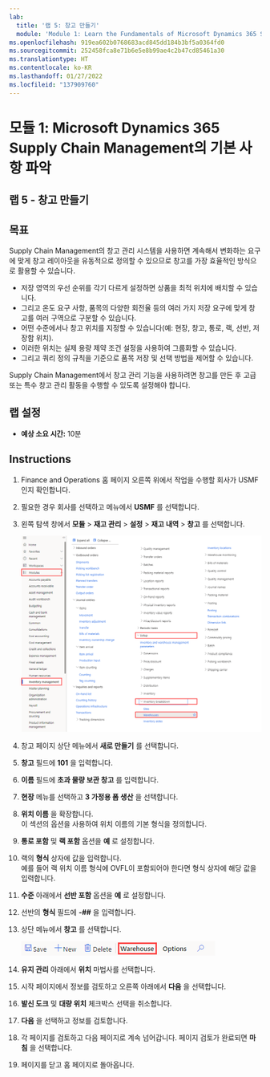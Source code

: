 ```yaml
---
lab:
  title: '랩 5: 창고 만들기'
  module: 'Module 1: Learn the Fundamentals of Microsoft Dynamics 365 Supply Chain Management'
ms.openlocfilehash: 919ea602b0768683acd845dd184b3bf5a0364fd0
ms.sourcegitcommit: 252458fca8e71b6e5e8b99ae4c2b47cd85461a30
ms.translationtype: HT
ms.contentlocale: ko-KR
ms.lasthandoff: 01/27/2022
ms.locfileid: "137909760"
---
```

# <a name="module-1-learn-the-fundamentals-of-microsoft-dynamics-365-supply-chain-management"></a>모듈 1: Microsoft Dynamics 365 Supply Chain Management의 기본 사항 파악

## <a name="lab-5---create-a-warehouse"></a>랩 5 - 창고 만들기

## <a name="objectives"></a>목표
Supply Chain Management의 창고 관리 시스템을 사용하면 계속해서 변화하는 요구에 맞게 창고 레이아웃을 유동적으로 정의할 수 있으므로 창고를 가장 효율적인 방식으로 활용할 수 있습니다.

- 저장 영역의 우선 순위를 각기 다르게 설정하면 상품을 최적 위치에 배치할 수 있습니다.
- 그리고 온도 요구 사항, 품목의 다양한 회전율 등의 여러 가지 저장 요구에 맞게 창고를 여러 구역으로 구분할 수 있습니다.
- 어떤 수준에서나 창고 위치를 지정할 수 있습니다(예: 현장, 창고, 통로, 랙, 선반, 저장함 위치).
- 이러한 위치는 실제 용량 제약 조건 설정을 사용하여 그룹화할 수 있습니다.
- 그리고 쿼리 정의 규칙을 기준으로 품목 저장 및 선택 방법을 제어할 수 있습니다.

Supply Chain Management에서 창고 관리 기능을 사용하려면 창고를 만든 후 고급 또는 특수 창고 관리 활동을 수행할 수 있도록 설정해야 합니다.

## <a name="lab-setup"></a>랩 설정

   - **예상 소요 시간:** 10분

## <a name="instructions"></a>Instructions

1. Finance and Operations 홈 페이지 오른쪽 위에서 작업을 수행할 회사가 USMF인지 확인합니다.

1. 필요한 경우 회사를 선택하고 메뉴에서 **USMF** 를 선택합니다.

1. 왼쪽 탐색 창에서 **모듈** > **재고 관리** > **설정** > **재고 내역** > **창고** 를 선택합니다.

    ![창고 모듈 탐색 방법이 나와 있는 화면 이미지](./media/lp1-m3-warehouses-module-navigation.png)

1. 창고 페이지 상단 메뉴에서 **새로 만들기** 를 선택합니다.

1. **창고** 필드에 **101** 을 입력합니다.

1. **이름** 필드에 **초과 물량 보관 창고** 를 입력합니다.

1. **현장** 메뉴를 선택하고 **3 가정용 폼 생산** 을 선택합니다.

1. **위치 이름** 을 확장합니다.  
    이 섹션의 옵션을 사용하여 위치 이름의 기본 형식을 정의합니다.

1. **통로 포함** 및 **랙 포함** 옵션을 **예** 로 설정합니다.

1. 랙의 **형식** 상자에 값을 입력합니다.  
    예를 들어 랙 위치 이름 형식에 OVFL이 포함되어야 한다면 형식 상자에 해당 값을 입력합니다.

1. **수준** 아래에서 **선반 포함** 옵션을 **예** 로 설정합니다.

1. 선반의 **형식** 필드에 **-##** 을 입력합니다.

1. 상단 메뉴에서 **창고** 를 선택합니다.

    ![창고 메뉴 옵션이 강조 표시된 화면 이미지](./media/lp1-m3-warehouses-menu-option.png)

1. **유지 관리** 아래에서 **위치** 마법사를 선택합니다.

1. 시작 페이지에서 정보를 검토하고 오른쪽 아래에서 **다음** 을 선택합니다.

1. **발신 도크** 및 **대량 위치** 체크박스 선택을 취소합니다.

1. **다음** 을 선택하고 정보를 검토합니다.

1. 각 페이지를 검토하고 다음 페이지로 계속 넘어갑니다. 페이지 검토가 완료되면 **마침** 을 선택합니다.

1. 페이지를 닫고 홈 페이지로 돌아옵니다.
